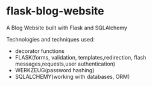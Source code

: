 # flask-blog-website
A Blog Website built with Flask and SQLAlchemy

Technologies and techniques used:
* decorator functions
* FLASK(forms, validation, templates,redirection, flash messages,requests,user authentication)
* WERKZEUG(password hashing)
* SQLALCHEMY(working with databases, ORM)
